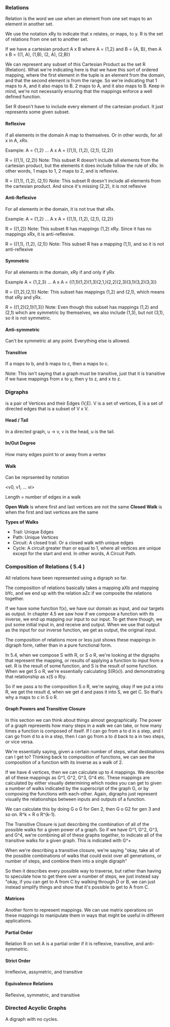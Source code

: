 ### Relations

Relation is the word we use when an element from one set maps to an element in another set.

We use the notation xRy to indicate that x relates, or maps, to y. R is the set of relations from one set to another set.

If we have a cartesian product A x B where A = {1,2} and B = {A, B}, then A x B = {(1, A), (1,B), (2, A), (2,B)}

We can represent any subset of this Cartesian Product as the set R (Relation). What we're indicating here is that we have this sort of ordered mapping, where the first element in the tuple is an element from the domain, and that the second element is from the range. So we're indicating that 1 maps to A, and it also maps to B. 2 maps to A, and it also maps to B. Keep in mind, we're not necessarily ensuring that the mappings enforce a well defined function. 

Set R doesn't have to include every element of the cartesian product. It just represents some given subset.

#### Reflexive

if all elements in the domain A map to themselves. Or in other words, for all x in A, xRx.

Example: A = {1,2} ... A x A = {(1,1), (1,2), (2,1), (2,2)} 

R = {(1,1), (2,2)}
Note: This subset R doesn't include all elements from the cartesian product, but the elements it does include follow the rule of xRx. In other words, 1 maps to 1, 2 maps to 2, and is reflexive.

R = {(1,1), (1,2), (2,1)} 
Note: This subset R doesn't include all elements from the cartesian product. And since it's missing (2,2), it is not reflexive

#### Anti-Reflexive

For all elements in the domain, it is not true that xRx. 

Example: A = {1,2} ... A x A = {(1,1), (1,2), (2,1), (2,2)} 

R = {(1,2)}
Note: This subset R has mappings (1,2) xRy. Since it has no mappings xRx, it is anti-reflexive.

R = {(1,1), (1,2), (2,1)} 
Note: This subset R has a mapping (1,1), and so it is not anti-reflexive

#### Symmetric

For all elements in the domain, xRy if and only if yRx

Example A = {1,2,3} ... A x A = {(1,1)(1,2)(1,3)(2,1,)(2,2)(2,3)(3,1)(3,2)(3,3)}

R = {(1,2),(2,1)}
Note: This subset has mappings (1,2) and (2,1), which means that xRy and yRx. 

R = {(1,2)(2,1)(1,3)}
Note: Even though this subset has mappings (1,2) and (2,1) which are symmetric by themselves, we also include (1,3), but not (3,1), so it is not symmetric.

#### Anti-symmetric

Can't be symmetric at any point. Everything else is allowed.

#### Transitive

If a maps to b, and b maps to c, then a maps to c.

Note: This isn't saying that a graph must be transitive, just that it is transitive if we have mappings from x to y, then y to z, and x to z.

### Digraphs

is a pair of Vertices and their Edges (V,E). V is a set of vertices, E is a set of directed edges that is a subset of V x V. 

#### Head / Tail
In a directed graph, u -> v, v is the head, u is the tail.

#### In/Out Degree

How many edges point to or away from a vertex

#### Walk
Can be reprsented by notation

<v0, v1, ... vi>

Length = number of edges in a walk

**Open Walk** is where first and last vertices are not the same
**Closed Walk** is when the first and last vertices are the same

**Types of Walks**
- Trail: Unique Edges
- Path: Unique Vertices
- Circuit: A closed trail. Or a closed walk with unique edges
- Cycle: A circuit greater than or equal to 1, where all vertices are unique except for the start and end. In other words, A Circuit Path.

### Composition of Relations ( 5.4 )

All relations have been represented using a digraph so far.

The composition of relations basically takes a mapping aXb and mapping bYc, and we end up with the relation aZc if we composite the relations together.

If we have some function f(x), we have our domain as input, and our targets as output. In chapter 4.5 we saw how if we compose a function with its inverse, we end up mapping our input to our input. To get there though, we put some initial input in, and receive and output. When we use that output as the input for our inverse function, we get as output, the original input.

The composition of relations more or less just shows these mappings in digraph form, rather than in a pure functional form. 

In 5.4, when we compose S with R, or S o R, we're looking at the digraphs that represent the mapping, or results of applying a function to input from a set. R is the result of some function, and S is the result of some function. When we get S o R, we're essentially calculating S(R(x)). and demonstrating that relationship as x(S o R)y. 

So if we pass a to the composition S o R, we're saying, okay if we put a into R, we get the result d, when we get d and pass it into S, we get C. So that's why a maps to c in S o R.

#### Graph Powers and Transitive Closure

In this section we can think about things almost geographically. The power of a graph represents how many steps in a walk we can take, or how many times a function is composed of itself. If I can go from a to d in a step, and I can go from d to a in a step, then I can go from a to d back to a in two steps, or vice versa. 

We're essentially saying, given a certain number of steps, what destinations can I get to? Thinking back to composition of functions, we can see the composition of a function with its inverse as a walk of 2. 

If we have 4 vertices, then we can calculate up to 4 mappings. We describe all of these mappings as G^1, G^2, G^3, G^4 etc. These mappings are calculated by either visually determining which nodes you can get to given a number of walks indicated by the superscript of the graph G, or by composing the functions with each-other. Again, digraphs just represent visually the relationships between inputs and outputs of a function. 

We can calculate this by doing G o G for Gen 2, then G o G2 for gen 3 and so on.
R^k = R o R^(k-1). 

The Transitive Closure is just describing the combination of all of the possible walks for a given power of a graph. So if we have G^1, G^2, G^3, and G^4, we're combining all of these graphs together, to indicate all of the transitive walks for a given graph. This is indicated with G^+

When we're describing a transitive closure, we're saying "okay, take all of the possible combinations of walks that could exist over all generations, or number of steps, and combine them into a single digraph"

So then it describes every possible way to traverse, but rather than having to speculate how to get there over a number of steps, we just instead say "okay, if you can get to A from C by walking through D or B, we can just instead simplify things and show that it's possible to get to A from C.
#### Matrices

Another form to represent mappings. We can use matrix operations on these mappings to manipulate them in ways that might be useful in different applications.
#### Partial Order

Relation R on set A is a partial order if it is reflexive, transitive, and anti-symmetric. 

#### Strict Order

Irreflexive, assymetric, and transitive

#### Equivalence Relations
Reflexive, symmetric, and transitive

### Directed Acyclic Graphs

A digraph with no cycles.